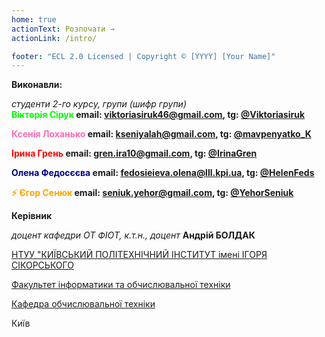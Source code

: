 ```yaml
---
home: true
actionText: Розпочати →
actionLink: /intro/

footer: "ECL 2.0 Licensed | Copyright © [YYYY] [Your Name]"
---
```



**Виконавли:** 

*студенти 2-го курсу, групи (шифр групи)*<span padding-right:5em></span><br/>
**<span style="color: lime">Вікторія Сірук </span> email: <a href="mailto:viktoriasiruk46@gmail.com">viktoriasiruk46@gmail.com</a>, tg: <a href="https://t.me/Viktoriasiruk">@Viktoriasiruk</a>**<br/>

**<span style="color: hotpink;">Ксенія Лоханько</span> email: <a href="mailto:kseniyalah@gmail.com">kseniyalah@gmail.com</a>, tg: <a href="https://t.me/mavpenyatko_K">@mavpenyatko_K</a>**<br/>

**<span style="color: red;">Ірина Грень </span> email: <a href="mailto:gren.ira10@gmail.com">gren.ira10@gmail.com</a>, tg: <a href="https://t.me/IrinaGren">@IrinaGren</a>**<br/>

**<span style="color:darkblue;">Олена Федосєєва</span> email: <a href="mailto:fedosieieva.olena@lll.kpi.ua">fedosieieva.olena@lll.kpi.ua</a>, tg: <a href="https://t.me/HelenFeds">@HelenFeds</a>**<br/>

**<span style="color:orange;">⚡ Єгор Сенюк</span> email: <a href="mailto:seniuk.yehor@gmail.com">seniuk.yehor@gmail.com</a>, tg: <a href="https://t.me/YehorSeniuk">@YehorSeniuk</a>**


**Керівник**

*доцент кафедри ОТ ФІОТ, к.т.н., доцент*<span padding-right:5em></span> **Андрій БОЛДАК** 

[НТУУ "КИЇВСЬКИЙ ПОЛІТЕХНІЧНИЙ ІНСТИТУТ імені ІГОРЯ СІКОРСЬКОГО](https://kpi.ua/)

[Факультет інформатики та обчислювальної техніки](https://fiot.kpi.ua/)

[Кафедра обчислювальної техніки](https://comsys.kpi.ua/)

Київ
